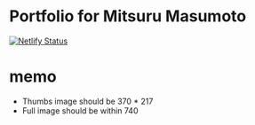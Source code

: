 # Portfolio for Mitsuru Masumoto

[![Netlify Status](https://api.netlify.com/api/v1/badges/b561a65a-418e-41c4-a8ec-61644ce4bd54/deploy-status)](https://app.netlify.com/sites/mitsuru-masumoto/deploys)

# memo

- Thumbs image should be 370 \* 217
- Full image should be within 740
